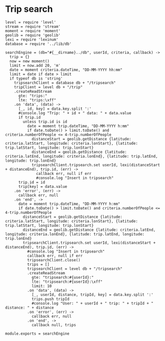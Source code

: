 # Trip search

    level = require 'level'
    stream = require 'stream'
    moment = require 'moment'
    geolib = require 'geolib'
    lexi = require 'lexinum'
    database = require '../lib/db'

    searchEngine = (db="#{__dirname}../db", userId, criteria, callback) ->
      trip = {}
      now = new moment()
      limit = now.add 20, 'm'
      date = moment criteria.dateTime, "DD-MM-YYYY hh:mm"
      limit = date if date > limit
      if typeof db is 'string'
        tripsearchClient = database db + "/tripsearch"
        tripClient = level db + "/trip"
        .createReadStream
          gte: "trips:"
          lte: "trips:\xff"
        .on 'data', (data) ->
          [_, id, key] = data.key.split ':'
          #console.log "Trip: " + id + " data: " + data.value
          if trip.id
            unless trip.id is id
              date = moment trip.dateTime, "DD-MM-YYYY h:mm"
              if date.toDate() > limit.toDate() and criteria.numberOfPeople <= 4-trip.numberOfPeople
                distanceStart = geolib.getDistance {latitude: criteria.latStart, longitude: criteria.lonStart}, {latitude: trip.latStart, longitude: trip.lonStart}
                distanceEnd = geolib.getDistance {latitude: criteria.latEnd, longitude: criteria.lonEnd}, {latitude: trip.latEnd, longitude: trip.lonEnd}
                tripsearchClient.tripsearch.set userId, lexi(distanceStart + distanceEnd), trip.id, (err) ->
                  callback err, null if err
                  #console.log "Insert in tripsearch"
          trip.id = id
          trip[key] = data.value
        .on 'error', (err) ->
          callback err, null
        .on 'end', ->
          date = moment trip.dateTime, "DD-MM-YYYY h:mm"
          if date.toDate() > limit.toDate() and criteria.numberOfPeople <= 4-trip.numberOfPeople
            distanceStart = geolib.getDistance {latitude: criteria.latStart, longitude: criteria.lonStart}, {latitude: trip.latStart, longitude: trip.lonStart}
            distanceEnd = geolib.getDistance {latitude: criteria.latEnd, longitude: criteria.lonEnd}, {latitude: trip.latEnd, longitude: trip.lonEnd}
            tripsearchClient.tripsearch.set userId, lexi(distanceStart + distanceEnd), trip.id, (err) ->
              #console.log "Insert in tripsearch"
              callback err, null if err
              tripsearchClient.close()
              trips = []
              tripsearchClient = level db + "/tripsearch"
              .createReadStream
                gte: "tripsearch:#{userId}:"
                lte: "tripsearch:#{userId}:\xff"
                limit: 10
              .on 'data', (data) ->
                [_, userId, distance, tripId, key] = data.key.split ':'
                trips.push tripId
                #console.log "User: " + userId + " trip: " + tripId + " distance: " + distance
              .on 'error', (err) ->
                callback err, null
              .on 'end', ->
                callback null, trips

    module.exports = searchEngine
